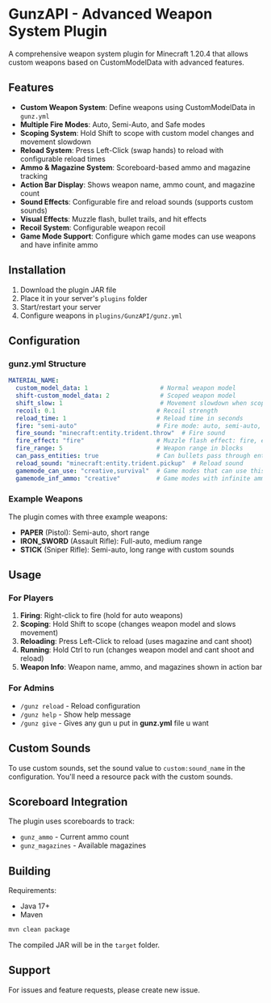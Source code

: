 # GunzAPI - Advanced Weapon System Plugin

A comprehensive weapon system plugin for Minecraft 1.20.4 that allows custom weapons based on CustomModelData with advanced features.

## Features

- **Custom Weapon System**: Define weapons using CustomModelData in `gunz.yml`
- **Multiple Fire Modes**: Auto, Semi-Auto, and Safe modes
- **Scoping System**: Hold Shift to scope with custom model changes and movement slowdown
- **Reload System**: Press Left-Click (swap hands) to reload with configurable reload times
- **Ammo & Magazine System**: Scoreboard-based ammo and magazine tracking
- **Action Bar Display**: Shows weapon name, ammo count, and magazine count
- **Sound Effects**: Configurable fire and reload sounds (supports custom sounds)
- **Visual Effects**: Muzzle flash, bullet trails, and hit effects
- **Recoil System**: Configurable weapon recoil
- **Game Mode Support**: Configure which game modes can use weapons and have infinite ammo

## Installation

1. Download the plugin JAR file
2. Place it in your server's `plugins` folder
3. Start/restart your server
4. Configure weapons in `plugins/GunzAPI/gunz.yml`

## Configuration

### gunz.yml Structure

```yaml
MATERIAL_NAME:
  custom_model_data: 1                    # Normal weapon model
  shift-custom_model_data: 2              # Scoped weapon model
  shift_slow: 1                           # Movement slowdown when scoped (1 = half speed)
  recoil: 0.1                            # Recoil strength
  reload_time: 1                         # Reload time in seconds
  fire: "semi-auto"                      # Fire mode: auto, semi-auto, safe
  fire_sound: "minecraft:entity.trident.throw"  # Fire sound
  fire_effect: "fire"                    # Muzzle flash effect: fire, explosion, smoke
  fire_range: 5                          # Weapon range in blocks
  can_pass_entities: true                # Can bullets pass through entities
  reload_sound: "minecraft:entity.trident.pickup"  # Reload sound
  gamemode_can_use: "creative,survival"  # Game modes that can use this weapon
  gamemode_inf_ammo: "creative"          # Game modes with infinite ammo
```

### Example Weapons

The plugin comes with three example weapons:
- **PAPER** (Pistol): Semi-auto, short range
- **IRON_SWORD** (Assault Rifle): Full-auto, medium range
- **STICK** (Sniper Rifle): Semi-auto, long range with custom sounds

## Usage

### For Players

1. **Firing**: Right-click to fire (hold for auto weapons)
2. **Scoping**: Hold Shift to scope (changes weapon model and slows movement)
3. **Reloading**: Press Left-Click to reload (uses magazine and cant shoot)
4. **Running**: Hold Ctrl to run (changes weapon model and cant shoot and reload)
6. **Weapon Info**: Weapon name, ammo, and magazines shown in action bar

### For Admins

- `/gunz reload` - Reload configuration
- `/gunz help` - Show help message
- `/gunz give` - Gives any gun u put in **gunz.yml** file u want

## Custom Sounds

To use custom sounds, set the sound value to `custom:sound_name` in the configuration. You'll need a resource pack with the custom sounds.

## Scoreboard Integration

The plugin uses scoreboards to track:
- `gunz_ammo` - Current ammo count
- `gunz_magazines` - Available magazines

## Building

Requirements:
- Java 17+
- Maven

```bash
mvn clean package
```

The compiled JAR will be in the `target` folder.

## Support

For issues and feature requests, please create new issue.

